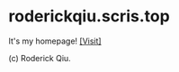 # roderickqiu.scris.top

It's my homepage! [\[Visit\]](https://roderickqiu.scris.top/)

(c) Roderick Qiu.